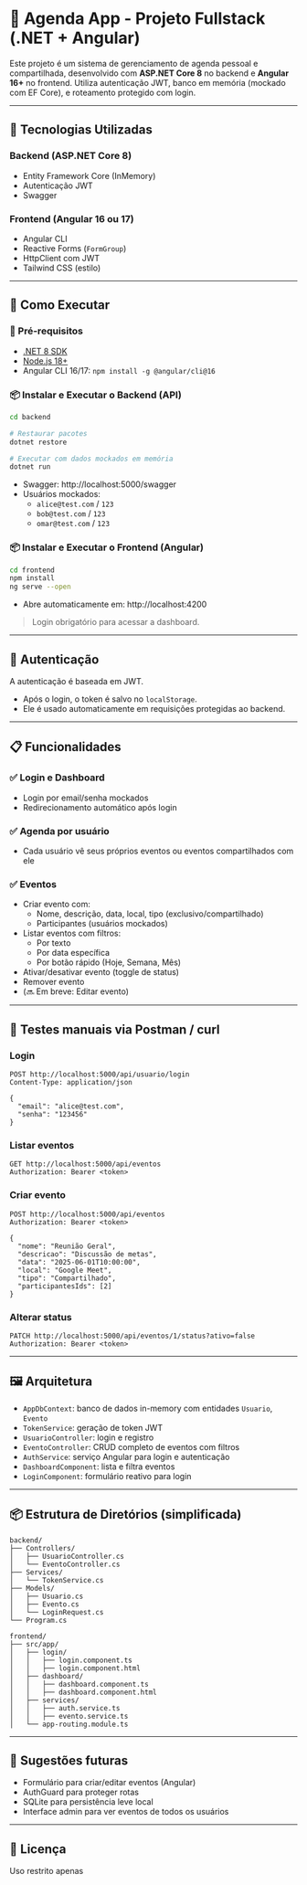 # 📆 Agenda App - Projeto Fullstack (.NET + Angular)

Este projeto é um sistema de gerenciamento de agenda pessoal e compartilhada, desenvolvido com **ASP.NET Core 8** no backend e **Angular 16+** no frontend. Utiliza autenticação JWT, banco em memória (mockado com EF Core), e roteamento protegido com login.

---

## 🧰 Tecnologias Utilizadas

### Backend (ASP.NET Core 8)
- Entity Framework Core (InMemory)
- Autenticação JWT
- Swagger

### Frontend (Angular 16 ou 17)
- Angular CLI
- Reactive Forms (`FormGroup`)
- HttpClient com JWT
- Tailwind CSS (estilo)

---

## 🏁 Como Executar

### 🔧 Pré-requisitos
- [.NET 8 SDK](https://dotnet.microsoft.com/en-us/download)
- [Node.js 18+](https://nodejs.org/en)
- Angular CLI 16/17: `npm install -g @angular/cli@16`

### 📦 Instalar e Executar o Backend (API)

```bash
cd backend

# Restaurar pacotes
dotnet restore

# Executar com dados mockados em memória
dotnet run
```

- Swagger: http://localhost:5000/swagger
- Usuários mockados:
  - `alice@test.com` / `123`
  - `bob@test.com` / `123`
  - `omar@test.com` / `123`

### 📦 Instalar e Executar o Frontend (Angular)

```bash
cd frontend
npm install
ng serve --open
```

- Abre automaticamente em: http://localhost:4200

> Login obrigatório para acessar a dashboard.

---

## 🔐 Autenticação

A autenticação é baseada em JWT.

- Após o login, o token é salvo no `localStorage`.
- Ele é usado automaticamente em requisições protegidas ao backend.

---

## 📋 Funcionalidades

### ✅ Login e Dashboard
- Login por email/senha mockados
- Redirecionamento automático após login

### ✅ Agenda por usuário
- Cada usuário vê seus próprios eventos ou eventos compartilhados com ele

### ✅ Eventos
- Criar evento com:
  - Nome, descrição, data, local, tipo (exclusivo/compartilhado)
  - Participantes (usuários mockados)
- Listar eventos com filtros:
  - Por texto
  - Por data específica
  - Por botão rápido (Hoje, Semana, Mês)
- Ativar/desativar evento (toggle de status)
- Remover evento
- (🔜 Em breve: Editar evento)

---

## 🧪 Testes manuais via Postman / curl

### Login
```http
POST http://localhost:5000/api/usuario/login
Content-Type: application/json

{
  "email": "alice@test.com",
  "senha": "123456"
}
```

### Listar eventos
```http
GET http://localhost:5000/api/eventos
Authorization: Bearer <token>
```

### Criar evento
```http
POST http://localhost:5000/api/eventos
Authorization: Bearer <token>

{
  "nome": "Reunião Geral",
  "descricao": "Discussão de metas",
  "data": "2025-06-01T10:00:00",
  "local": "Google Meet",
  "tipo": "Compartilhado",
  "participantesIds": [2]
}
```

### Alterar status
```http
PATCH http://localhost:5000/api/eventos/1/status?ativo=false
Authorization: Bearer <token>
```

---

## 🖼️ Arquitetura

- `AppDbContext`: banco de dados in-memory com entidades `Usuario`, `Evento`
- `TokenService`: geração de token JWT
- `UsuarioController`: login e registro
- `EventoController`: CRUD completo de eventos com filtros
- `AuthService`: serviço Angular para login e autenticação
- `DashboardComponent`: lista e filtra eventos
- `LoginComponent`: formulário reativo para login

---

## 📦 Estrutura de Diretórios (simplificada)

```
backend/
├── Controllers/
│   ├── UsuarioController.cs
│   └── EventoController.cs
├── Services/
│   └── TokenService.cs
├── Models/
│   ├── Usuario.cs
│   ├── Evento.cs
│   └── LoginRequest.cs
└── Program.cs

frontend/
├── src/app/
│   ├── login/
│   │   ├── login.component.ts
│   │   ├── login.component.html
│   ├── dashboard/
│   │   ├── dashboard.component.ts
│   │   ├── dashboard.component.html
│   ├── services/
│   │   ├── auth.service.ts
│   │   ├── evento.service.ts
│   └── app-routing.module.ts
```

---

## 🧠 Sugestões futuras
- Formulário para criar/editar eventos (Angular)
- AuthGuard para proteger rotas
- SQLite para persistência leve local
- Interface admin para ver eventos de todos os usuários

---

## 📜 Licença

Uso restrito apenas